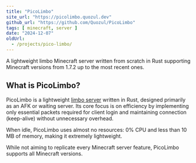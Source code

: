 ```yaml
---
title: "PicoLimbo"
site_url: "https://picolimbo.quozul.dev"
github_url: "https://github.com/Quozul/PicoLimbo"
tags: [ minecraft, server ]
date: "2024-12-07"
oldUrl:
  - /projects/pico-limbo/
---
```


A lightweight limbo Minecraft server written from scratch in Rust supporting Minecraft versions from 1.7.2 up to the most recent ones.

<!--more-->

## What is PicoLimbo?

PicoLimbo is a lightweight [limbo server](/posts/2025-05-14-what-are-minecraft-limbo-servers/) written
in Rust, designed primarily as an AFK or waiting server. Its core focus is on efficiency by implementing only essential
packets required for client login and maintaining connection (keep-alive) without unnecessary overhead.

When idle, PicoLimbo uses almost no resources: 0% CPU and less than 10 MB of memory, making it extremely lightweight.

While not aiming to replicate every Minecraft server feature, PicoLimbo supports all Minecraft versions.
